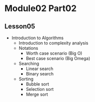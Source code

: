 # Module02 Part02

## Lesson05

- Introduction to Algorithms
    - Introduction to complexity analysis
    - Notations
        - Worth case scenario (Big O)
        - Best case scenario (Big Omega)
    - Searching
        - Linear search
        - Binary search
    - Sorting
        - Bubble sort
        - Selection sort
        - Merge sort
